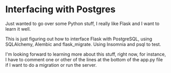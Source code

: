 # Interfacing with Postgres

Just wanted to go over some Python stuff, I really like Flask and I want to learn it well.

This is just figuring out how to interface Flask with PostgreSQL, using SQLAlchemy, Alembic and flask_migrate. Using Insomnia and psql to test. 

I'm looking forward to learning more about this stuff, right now, for instance, I have to comment one or other of the lines at the bottom of the app.py file if I want to do a migration or run the server.
